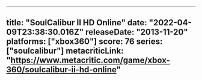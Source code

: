 
---
title: "SoulCalibur II HD Online"
date: "2022-04-09T23:38:30.016Z"
releaseDate: "2013-11-20"
platforms: ["xbox360"]
score: 76
series: ["soulcalibur"]
metacriticLink: "https://www.metacritic.com/game/xbox-360/soulcalibur-ii-hd-online"
---
